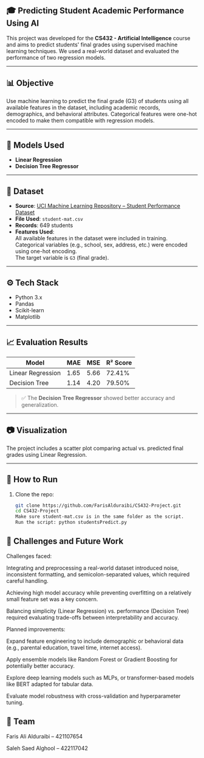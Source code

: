 ## 🎓 Predicting Student Academic Performance Using AI

This project was developed for the **CS432 - Artificial Intelligence** course and aims to predict students' final grades using supervised machine learning techniques. We used a real-world dataset and evaluated the performance of two regression models.

---

## 📊 Objective

Use machine learning to predict the final grade (G3) of students using all available features in the dataset, including academic records, demographics, and behavioral attributes.
Categorical features were one-hot encoded to make them compatible with regression models.

---

## 🧠 Models Used

- **Linear Regression**
- **Decision Tree Regressor**

---

## 📁 Dataset

- **Source**: [UCI Machine Learning Repository – Student Performance Dataset](https://archive.ics.uci.edu/dataset/320/student+performance)
- **File Used**: `student-mat.csv`
- **Records**: 649 students
- **Features Used**:  
  All available features in the dataset were included in training.  
  Categorical variables (e.g., school, sex, address, etc.) were encoded using one-hot encoding.  
  The target variable is `G3` (final grade).
---

## ⚙️ Tech Stack

- Python 3.x
- Pandas
- Scikit-learn
- Matplotlib

---

## 📈 Evaluation Results

| Model             | MAE  | MSE  | R² Score |
|------------------|------|------|----------|
| Linear Regression | 1.65 | 5.66 | 72.41%   |
| Decision Tree     | 1.14 | 4.20 | 79.50%   |

> ✅ The **Decision Tree Regressor** showed better accuracy and generalization.

---

## 📷 Visualization

The project includes a scatter plot comparing actual vs. predicted final grades using Linear Regression.

---

## 📌 How to Run

1. Clone the repo:
   ```bash
   git clone https://github.com/FarisAlduraibi/CS432-Project.git
   cd CS432-Project
   Make sure student-mat.csv is in the same folder as the script.
   Run the script: python studentsPredict.py
## 🚧 Challenges and Future Work
Challenges faced:

Integrating and preprocessing a real-world dataset introduced noise, inconsistent formatting, and semicolon-separated values, which required careful handling.

Achieving high model accuracy while preventing overfitting on a relatively small feature set was a key concern.

Balancing simplicity (Linear Regression) vs. performance (Decision Tree) required evaluating trade-offs between interpretability and accuracy.

Planned improvements:

Expand feature engineering to include demographic or behavioral data (e.g., parental education, travel time, internet access).

Apply ensemble models like Random Forest or Gradient Boosting for potentially better accuracy.

Explore deep learning models such as MLPs, or transformer-based models like BERT adapted for tabular data.

Evaluate model robustness with cross-validation and hyperparameter tuning.



## 👥 Team
Faris Ali Alduraibi – 421107654

Saleh Saed Alghool – 422117042



